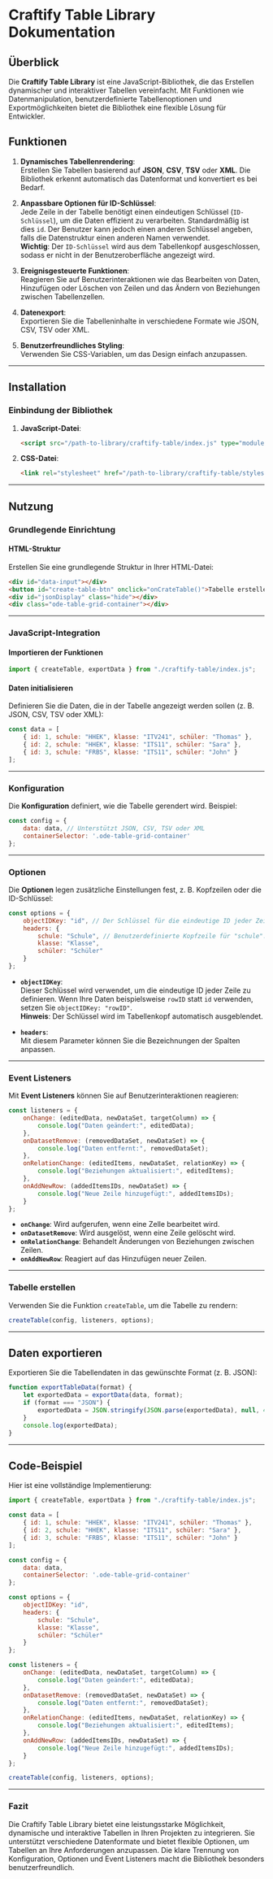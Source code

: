 
# Craftify Table Library Dokumentation


## Überblick

Die **Craftify Table Library** ist eine JavaScript-Bibliothek, die das Erstellen dynamischer und interaktiver Tabellen vereinfacht. Mit Funktionen wie Datenmanipulation, benutzerdefinierte Tabellenoptionen und Exportmöglichkeiten bietet die Bibliothek eine flexible Lösung für Entwickler.


## Funktionen
1. **Dynamisches Tabellenrendering**:  
   Erstellen Sie Tabellen basierend auf **JSON**, **CSV**, **TSV** oder **XML**. Die Bibliothek erkennt automatisch das Datenformat und konvertiert es bei Bedarf.

2. **Anpassbare Optionen für ID-Schlüssel**:  
   Jede Zeile in der Tabelle benötigt einen eindeutigen Schlüssel (`ID-Schlüssel`), um die Daten effizient zu verarbeiten. Standardmäßig ist dies `id`. Der Benutzer kann jedoch einen anderen Schlüssel angeben, falls die Datenstruktur einen anderen Namen verwendet.  
   **Wichtig**: Der `ID-Schlüssel` wird aus dem Tabellenkopf ausgeschlossen, sodass er nicht in der Benutzeroberfläche angezeigt wird.

3. **Ereignisgesteuerte Funktionen**:  
   Reagieren Sie auf Benutzerinteraktionen wie das Bearbeiten von Daten, Hinzufügen oder Löschen von Zeilen und das Ändern von Beziehungen zwischen Tabellenzellen.

4. **Datenexport**:  
   Exportieren Sie die Tabelleninhalte in verschiedene Formate wie JSON, CSV, TSV oder XML.

5. **Benutzerfreundliches Styling**:  
   Verwenden Sie CSS-Variablen, um das Design einfach anzupassen.

---

## Installation

### Einbindung der Bibliothek

1. **JavaScript-Datei**:
   ```html
   <script src="/path-to-library/craftify-table/index.js" type="module"></script>
   ```

2. **CSS-Datei**:
   ```html
   <link rel="stylesheet" href="/path-to-library/craftify-table/styles/index.css">
   ```

---

## Nutzung

### **Grundlegende Einrichtung**

#### **HTML-Struktur**
Erstellen Sie eine grundlegende Struktur in Ihrer HTML-Datei:
```html
<div id="data-input"></div>
<button id="create-table-btn" onclick="onCrateTable()">Tabelle erstellen</button>
<div id="jsonDisplay" class="hide"></div>
<div class="ode-table-grid-container"></div>
```

---

### **JavaScript-Integration**

#### **Importieren der Funktionen**
```javascript
import { createTable, exportData } from "./craftify-table/index.js";
```

#### **Daten initialisieren**
Definieren Sie die Daten, die in der Tabelle angezeigt werden sollen (z. B. JSON, CSV, TSV oder XML):
```javascript
const data = [
    { id: 1, schule: "HHEK", klasse: "ITV241", schüler: "Thomas" },
    { id: 2, schule: "HHEK", klasse: "ITS11", schüler: "Sara" },
    { id: 3, schule: "FRBS", klasse: "ITS11", schüler: "John" }
];
```

---

### **Konfiguration**

Die **Konfiguration** definiert, wie die Tabelle gerendert wird. Beispiel:
```javascript
const config = {
    data: data, // Unterstützt JSON, CSV, TSV oder XML
    containerSelector: '.ode-table-grid-container'
};
```

---

### **Optionen**

Die **Optionen** legen zusätzliche Einstellungen fest, z. B. Kopfzeilen oder die ID-Schlüssel:
```javascript
const options = {
    objectIDKey: "id", // Der Schlüssel für die eindeutige ID jeder Zeile (standardmäßig "id").
    headers: {
        schule: "Schule", // Benutzerdefinierte Kopfzeile für "schule".
        klasse: "Klasse",
        schüler: "Schüler"
    }
};
```

- **`objectIDKey`**:  
   Dieser Schlüssel wird verwendet, um die eindeutige ID jeder Zeile zu definieren. Wenn Ihre Daten beispielsweise `rowID` statt `id` verwenden, setzen Sie `objectIDKey: "rowID"`.  
   **Hinweis**: Der Schlüssel wird im Tabellenkopf automatisch ausgeblendet.

- **`headers`**:  
   Mit diesem Parameter können Sie die Bezeichnungen der Spalten anpassen.

---

### **Event Listeners**

Mit **Event Listeners** können Sie auf Benutzerinteraktionen reagieren:
```javascript
const listeners = {
    onChange: (editedData, newDataSet, targetColumn) => {
        console.log("Daten geändert:", editedData);
    },
    onDatasetRemove: (removedDataSet, newDataSet) => {
        console.log("Daten entfernt:", removedDataSet);
    },
    onRelationChange: (editedItems, newDataSet, relationKey) => {
        console.log("Beziehungen aktualisiert:", editedItems);
    },
    onAddNewRow: (addedItemsIDs, newDataSet) => {
        console.log("Neue Zeile hinzugefügt:", addedItemsIDs);
    }
};
```

- **`onChange`**: Wird aufgerufen, wenn eine Zelle bearbeitet wird.
- **`onDatasetRemove`**: Wird ausgelöst, wenn eine Zeile gelöscht wird.
- **`onRelationChange`**: Behandelt Änderungen von Beziehungen zwischen Zeilen.
- **`onAddNewRow`**: Reagiert auf das Hinzufügen neuer Zeilen.

---

### **Tabelle erstellen**

Verwenden Sie die Funktion `createTable`, um die Tabelle zu rendern:
```javascript
createTable(config, listeners, options);
```

---

## **Daten exportieren**

Exportieren Sie die Tabellendaten in das gewünschte Format (z. B. JSON):
```javascript
function exportTableData(format) {
    let exportedData = exportData(data, format);
    if (format === "JSON") {
        exportedData = JSON.stringify(JSON.parse(exportedData), null, 4);
    }
    console.log(exportedData);
}
```

---

## **Code-Beispiel**

Hier ist eine vollständige Implementierung:
```javascript
import { createTable, exportData } from "./craftify-table/index.js";

const data = [
    { id: 1, schule: "HHEK", klasse: "ITV241", schüler: "Thomas" },
    { id: 2, schule: "HHEK", klasse: "ITS11", schüler: "Sara" },
    { id: 3, schule: "FRBS", klasse: "ITS11", schüler: "John" }
];

const config = {
    data: data,
    containerSelector: '.ode-table-grid-container'
};

const options = {
    objectIDKey: "id",
    headers: {
        schule: "Schule",
        klasse: "Klasse",
        schüler: "Schüler"
    }
};

const listeners = {
    onChange: (editedData, newDataSet, targetColumn) => {
        console.log("Daten geändert:", editedData);
    },
    onDatasetRemove: (removedDataSet, newDataSet) => {
        console.log("Daten entfernt:", removedDataSet);
    },
    onRelationChange: (editedItems, newDataSet, relationKey) => {
        console.log("Beziehungen aktualisiert:", editedItems);
    },
    onAddNewRow: (addedItemsIDs, newDataSet) => {
        console.log("Neue Zeile hinzugefügt:", addedItemsIDs);
    }
};

createTable(config, listeners, options);
```

---

### **Fazit**

Die Craftify Table Library bietet eine leistungsstarke Möglichkeit, dynamische und interaktive Tabellen in Ihren Projekten zu integrieren. Sie unterstützt verschiedene Datenformate und bietet flexible Optionen, um Tabellen an Ihre Anforderungen anzupassen. Die klare Trennung von Konfiguration, Optionen und Event Listeners macht die Bibliothek besonders benutzerfreundlich.
